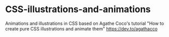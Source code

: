 # CSS-illustrations-and-animations

Animations and illustrations in CSS based on Agathe Coco's tutorial "How to create pure CSS illustrations and animate them" https://dev.to/agathacco

